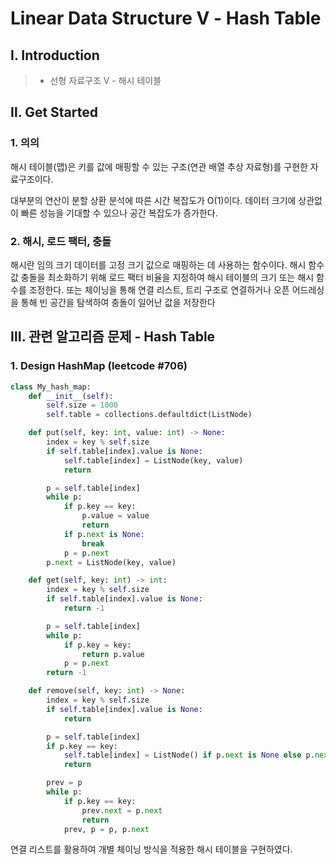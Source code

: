 # Linear Data Structure Ⅴ - Hash Table

## Ⅰ. Introduction

> - 선형 자료구조 Ⅴ - 해시 테이블

## Ⅱ. Get Started

### 1. 의의

해시 테이블(맵)은 키를 값에 매핑할 수 있는 구조(연관 배열 추상 자료형)를 구현한 자료구조이다.

대부분의 연산이 분할 상환 분석에 따른 시간 복잡도가 O(1)이다. 데이터 크기에 상관없이 빠른 성능을 기대할 수 있으나 공간 복잡도가 증가한다.

### 2. 해시, 로드 팩터, 충돌

해시란 임의 크기 데이터를 고정 크기 값으로 매핑하는 데 사용하는 함수이다. 해시 함수 값 충돌을 최소화하기 위해 로드 팩터 비율을 지정하여 해시 테이블의 크기 또는 해시 함수를 조정한다. 또는 체이닝을 통해 연결 리스트, 트리 구조로 연결하거나 오픈 어드레싱을 통해 빈 공간을 탐색하여 충돌이 일어난 값을 저장한다

## Ⅲ. 관련 알고리즘 문제 - Hash Table

### 1. Design HashMap (leetcode #706)

```python
class My_hash_map:
    def __init__(self):
        self.size = 1000
        self.table = collections.defaultdict(ListNode)

    def put(self, key: int, value: int) -> None:
        index = key % self.size
        if self.table[index].value is None:
            self.table[index] = ListNode(key, value)
            return

        p = self.table[index]
        while p:
            if p.key == key:
                p.value = value
                return
            if p.next is None:
                break
            p = p.next
        p.next = ListNode(key, value)

    def get(self, key: int) -> int:
        index = key % self.size
        if self.table[index].value is None:
            return -1

        p = self.table[index]
        while p:
            if p.key = key:
                return p.value
            p = p.next
        return -1

    def remove(self, key: int) -> None:
        index = key % self.size
        if self.table[index].value is None:
            return

        p = self.table[index]
        if p.key == key:
            self.table[index] = ListNode() if p.next is None else p.next
            return

        prev = p
        while p:
            if p.key == key:
                prev.next = p.next
                return
            prev, p = p, p.next
```

연결 리스트를 활용하여 개별 체이닝 방식을 적용한 해시 테이블을 구현하였다.

